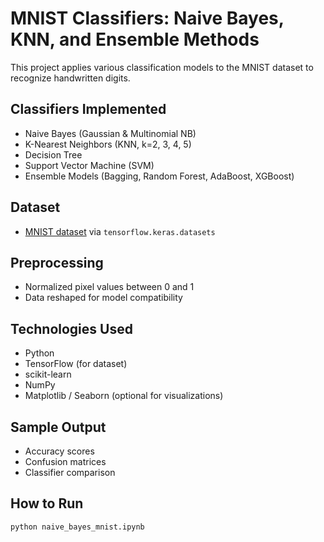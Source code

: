 # MNIST Classifiers: Naive Bayes, KNN, and Ensemble Methods

This project applies various classification models to the MNIST dataset to recognize handwritten digits.

## Classifiers Implemented
- Naive Bayes (Gaussian & Multinomial NB)
- K-Nearest Neighbors (KNN, k=2, 3, 4, 5)
- Decision Tree
- Support Vector Machine (SVM)
- Ensemble Models (Bagging, Random Forest, AdaBoost, XGBoost)

## Dataset
- [MNIST dataset](http://yann.lecun.com/exdb/mnist/) via `tensorflow.keras.datasets`

## Preprocessing
- Normalized pixel values between 0 and 1
- Data reshaped for model compatibility

## Technologies Used
- Python
- TensorFlow (for dataset)
- scikit-learn
- NumPy
- Matplotlib / Seaborn (optional for visualizations)

## Sample Output
- Accuracy scores
- Confusion matrices
- Classifier comparison

## How to Run
```bash
python naive_bayes_mnist.ipynb
